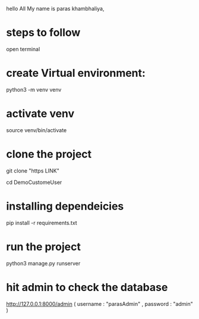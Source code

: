 

hello All
My name is paras khambhaliya,


# steps to follow
open terminal


# create Virtual environment:
python3 -m venv venv

# activate venv
source venv/bin/activate


# clone the project
git clone "https LINK" 

cd DemoCustomeUser

# installing dependeicies
pip install -r requirements.txt

# run the project
python3 manage.py runserver


# hit admin to check the database
http://127.0.0.1:8000/admin
    ( 
        username : "parasAdmin" ,
        password : "admin"
    )
